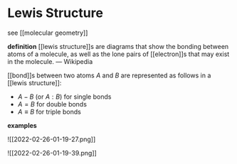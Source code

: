 # Lewis Structure

see [[molecular geometry]]

**definition** [[lewis structure]]s are diagrams that show the bonding between atoms of a molecule, as well as the lone pairs of [[electron]]s that may exist in the molecule. &mdash; Wikipedia

[[bond]]s between two atoms $A$ and $B$ are represented as follows in a [[lewis structure]]:

- $A - B$ (or $A : B$) for single bonds
- $A = B$ for double bonds
- $A \equiv B$ for triple bonds

**examples**

![[2022-02-26-01-19-27.png]]

![[2022-02-26-01-19-39.png]]
